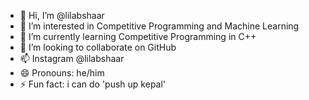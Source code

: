 - 👋 Hi, I’m @lilabshaar
- 👀 I’m interested in Competitive Programming and Machine Learning
- 🌱 I’m currently learning Competitive Programming in C++
- 💞️ I’m looking to collaborate on GitHub
- 📫 Instagram @lilabshaar
- 😄 Pronouns: he/him
- ⚡ Fun fact: i can do 'push up kepal'

<!---
lilabshaar/lilabshaar is a ✨ special ✨ repository because its `README.md` (this file) appears on your GitHub profile.
You can click the Preview link to take a look at your changes.
--->
